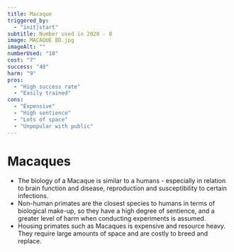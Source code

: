 ```yaml
---
title: Macaque
triggered_by:
  - "init|start"
subtitle: Number used in 2020 - 0
image: MACAQUE BD.jpg
imageAlt: ""
numberUsed: "18"
cost: "7"
success: "40"
harm: "9"
pros:
  - "High success rate"
  - "Easily trained"
cons:
  - "Expensive"
  - "High sentience"
  - "Lots of space"
  - "Unpopular with public"
---
```


# Macaques

- The biology of a Macaque is similar to a humans - especially in relation to brain function and disease, reproduction and susceptibility to certain infections.
- Non-human primates are the closest species to humans in terms of biological make-up, so they have a high degree of sentience, and a greater level of harm when conducting experiments is assumed.
- Housing primates such as Macaques is expensive and resource heavy. They require large amounts of space and are costly to breed and replace.
